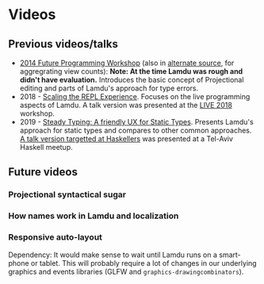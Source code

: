 # Videos

## Previous videos/talks

* [2014 Future Programming Workshop](https://vimeo.com/97713439) (also in [alternate source](https://vimeo.com/97648370), for aggregrating view counts): **Note: At the time Lamdu was rough and didn't have evaluation.** Introduces the basic concept of Projectional editing and parts of Lamdu's approach for type errors.
* 2018 - [Scaling the REPL Experience](https://www.youtube.com/watch?v=skhP6LcbRTs). Focuses on the live programming aspects of Lamdu. A talk version was presented at the [LIVE 2018](https://futureofcoding.org/notes/live/2018) workshop.
* 2019 - [Steady Typing: A friendly UX for Static Types](https://youtu.be/viF1bVTOO6k). Presents Lamdu's approach for static types and compares to other common approaches. [A talk version targetted at Haskellers](https://docs.google.com/presentation/d/1nUoyrKRx8GBLOFIc85gK_ZM4P1FyULLpWTJLv3Vddc8/edit#slide=id.p) was presented at a Tel-Aviv Haskell meetup.

## Future videos

### Projectional syntactical sugar

### How names work in Lamdu and localization

### Responsive auto-layout

Dependency: It would make sense to wait until Lamdu runs on a smart-phone or tablet. This will probably require a lot of changes in our underlying graphics and events libraries (GLFW and `graphics-drawingcombinators`).
